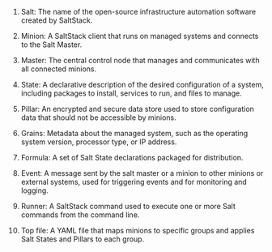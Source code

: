 1. Salt: The name of the open-source infrastructure automation software created by SaltStack.

2. Minion: A SaltStack client that runs on managed systems and connects to the Salt Master.

3. Master: The central control node that manages and communicates with all connected minions.

4. State: A declarative description of the desired configuration of a system, including packages to install, services to run, and files to manage.

5. Pillar: An encrypted and secure data store used to store configuration data that should not be accessible by minions.

6. Grains: Metadata about the managed system, such as the operating system version, processor type, or IP address.

7. Formula: A set of Salt State declarations packaged for distribution.

8. Event: A message sent by the salt master or a minion to other minions or external systems, used for triggering events and for monitoring and logging.

9. Runner: A SaltStack command used to execute one or more Salt commands from the command line.

10. Top file: A YAML file that maps minions to specific groups and applies Salt States and Pillars to each group.
